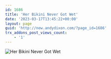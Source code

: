 ```yaml
---
id: 1686
title: 'Her Bikini Never Got Wet'
date: '2023-03-17T13:45:22+00:00'
layout: page
guid: 'http://new.andydixon.com/?page_id=1686'
trx_addons_post_views_count:
    - '1'
---
```


![Her Bikini Never Got Wet](https://i0.wp.com/assets.g8x2.ldn.idrivee2-23.com/posters/Her%20Bikini%20Never%20Got%20Wet%2001.jpg?w=1200&ssl=1 "Her Bikini Never Got Wet")